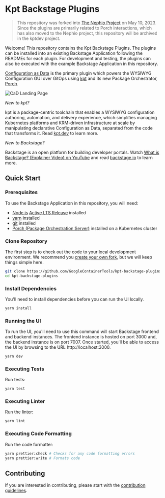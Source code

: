 # Kpt Backstage Plugins

> This repository was forked into [The Nephio Project](https://github.com/nephio-project/kpt-backstage-plugins/)
> on May 10, 2023. Since the plugins are primarily related to Porch interactions, which
> has also moved to the Nephio project, this repository will be archived in the kptdev project.

Welcome! This repository contains the Kpt Backstage Plugins. The plugins can be
installed into an existing Backstage Application following the READMEs for each
plugin. For development and testing, the plugins can also be executed with the
example Backstage Application in this repository.

[Configuration as Data](plugins/cad) is the primary plugin which powers the
WYSIWYG Configuration GUI over GitOps using [kpt](https://kpt.dev/) and its new
Package Orchestrator,
[Porch](https://github.com/GoogleContainerTools/kpt/tree/main/porch).

![CaD Landing Page](images/cad-plugin-landing.png)

_New to kpt?_

kpt is a package-centric toolchain that enables a WYSIWYG configuration
authoring, automation, and delivery experience, which simplifies managing
Kubernetes platforms and KRM-driven infrastructure at scale by manipulating
declarative Configuration as Data, separated from the code that transforms it.
Read [kpt.dev](https://kpt.dev/) to learn more.

_New to Backstage?_

Backstage is an open platform for building developer portals. Watch
[What is Backstage? (Explainer Video) on YouTube](https://www.youtube.com/watch?v=85TQEpNCaU0)
and read [backstage.io](https://backstage.io) to learn more.

## Quick Start

### Prerequisites

To use the Backstage Application in this repository, you will need:

- [Node.js](https://nodejs.org/)
  [Active LTS Release](https://nodejs.org/en/about/releases/) installed
- [yarn](https://classic.yarnpkg.com/en/docs/install) installed
- [git](https://github.com/git-guides/install-git) installed
- [Porch (Package Orchestration Server)](https://kpt.dev/guides/porch-installation)
  installed on a Kubernetes cluster

### Clone Repository

The first step is to check out the code to your local development environment.
We recommend you
[create your own fork](https://docs.github.com/en/get-started/quickstart/fork-a-repo),
but we will keep things simple here.

```bash
git clone https://github.com/GoogleContainerTools/kpt-backstage-plugins.git
cd kpt-backstage-plugins
```

### Install Dependencies

You'll need to install dependencies before you can run the UI locally.

```bash
yarn install
```

### Running the UI

To run the UI, you'll need to use this command will start Backstage frontend and
backend instances. The frontend instance is hosted on port 3000 and, the backend
instance is on port 7007. Once started, you'll be able to access the UI by
browsing to the URL http://localhost:3000.

```bash
yarn dev
```

### Executing Tests

Run tests:

```bash
yarn test
```

### Executing Linter

Run the linter:

```bash
yarn lint
```

### Executing Code Formatting

Run the code formatter:

```bash
yarn prettier:check # Checks for any code formatting errors
yarn prettier:write # Formats code
```

## Contributing

If you are interested in contributing, please start with the
[contribution guidelines](CONTRIBUTING.md).
